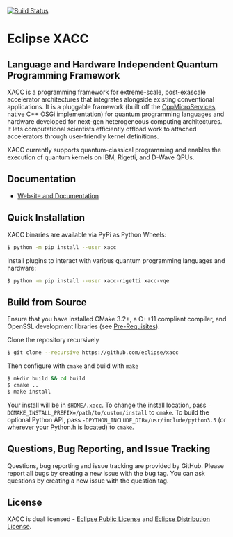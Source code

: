 [![Build Status](https://jenkins.eclipse.org/xacc/buildStatus/icon?job=xacc-ci)](https://jenkins.eclipse.org/xacc/job/xacc-ci/)

# Eclipse XACC 
## Language and Hardware Independent Quantum Programming Framework

XACC is a programming framework for extreme-scale, post-exascale accelerator architectures that integrates alongside existing conventional applications. It is a pluggable framework (built off the [CppMicroServices](https://github.com/cppmicroservices/cppmicroservices) native C++ OSGi implementation) for quantum programming languages and hardware developed for next-gen heterogeneous computing architectures. It lets computational scientists efficiently offload work to attached accelerators through user-friendly kernel definitions.

XACC currently supports quantum-classical programming and enables the execution of quantum kernels on IBM, Rigetti, and D-Wave QPUs.

Documentation
-------------

* [Website and Documentation ](https://xacc.readthedocs.io)

Quick Installation
------------------
XACC binaries are available via PyPi as Python Wheels: 
```bash
$ python -m pip install --user xacc
```
Install plugins to interact with various quantum programming languages and hardware:
```bash
$ python -m pip install --user xacc-rigetti xacc-vqe
```

Build from Source
-----------------
Ensure that you have installed CMake 3.2+, a C++11 compliant compiler, and OpenSSL development libraries (see [Pre-Requisites](http://xacc.readthedocs.io/en/latest/install.html#pre-requisites)).

Clone the repository recursively
```bash
$ git clone --recursive https://github.com/eclipse/xacc
```
Then configure with `cmake` and build with `make`
```bash
$ mkdir build && cd build
$ cmake .. 
$ make install
```
Your install will be in `$HOME/.xacc`. To change the install location, pass `-DCMAKE_INSTALL_PREFIX=/path/to/custom/install` to `cmake`. To build the optional Python API, pass `-DPYTHON_INCLUDE_DIR=/usr/include/python3.5` (or wherever your Python.h is located) to `cmake`. 

Questions, Bug Reporting, and Issue Tracking
--------------------------------------------

Questions, bug reporting and issue tracking are provided by GitHub. Please
report all bugs by creating a new issue with the bug tag. You can ask
questions by creating a new issue with the question tag.

License
-------

XACC is dual licensed - [Eclipse Public License](LICENSE.EPL) and [Eclipse Distribution License](LICENSE.EDL).
